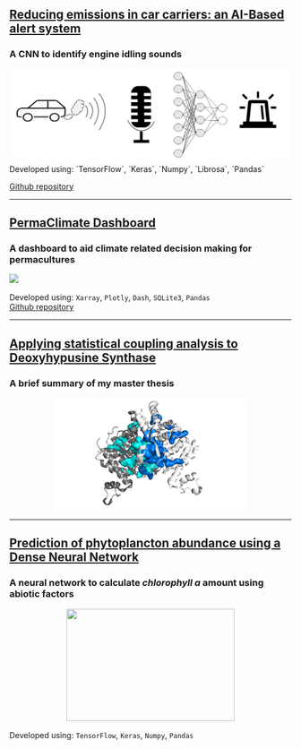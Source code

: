 
## [Reducing emissions in car carriers: an AI-Based alert system](/sounds_classification.md) 
### A CNN to identify engine idling sounds 

<img src="images/sound_classification/title_image_sound_classification.png?raw=true"/>
Developed using: `TensorFlow`, `Keras`, `Numpy`, `Librosa`, `Pandas`  

[Github repository](https://github.com/giacomo-lab/engine_idling_detection)


---
## [PermaClimate Dashboard](/permaculture_climate.md) 
### A dashboard to aid climate related decision making for permacultures

<img src="images/permaculture/dashboard.gif?raw=true"/>

Developed using: `Xarray`, `Plotly`, `Dash`, `SQLite3`, `Pandas`  
[Github repository](https://github.com/giacomo-lab/permaculture-climate)

---

## [Applying statistical coupling analysis to Deoxyhypusine Synthase](/master_thesis.md) 
### A brief summary of my master thesis


<div style="text-align: center;">
     <img src="images/misc/DHS.png?raw=true" width="350" height="200">
</div>

---


## [Prediction of phytoplancton abundance using a Dense Neural Network](/chl.md) 


### A neural network to calculate *chlorophyll a* amount using abiotic factors
<div style="text-align: center;">
     <img src="images/misc/Plancton.png?raw=true" width="300" height="200">
</div>

Developed using: `TensorFlow`, `Keras`, `Numpy`, `Pandas`  
